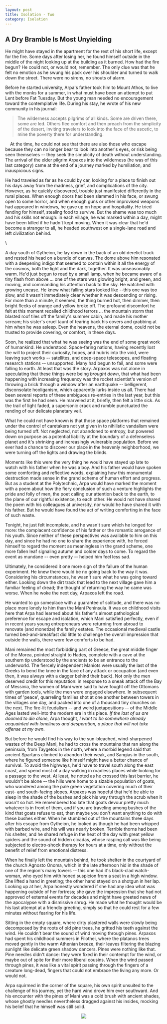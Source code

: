 ```yaml
---
layout: post
title: Isolation - Two
category: Isolation
---
```


## A Dry Bramble Is Most Unyielding

He might have stayed in the apartment for the rest of his short life, except for the fire. Some days after losing her, he found himself outside in the middle of the night looking up at the building as it burned. How had the fire begun? He could not, or would not, remember. The only clue was that he felt no emotion as he swung his pack over his shoulder and turned to walk down the street. There were no sirens, no shouts of alarm.
 

Before he started university, Arpa's father took him to Mount Athos, to live with the monks for a summer, in what must have been an attempt to put Lent before Fat Tuesday. But the young man needed no encouragement toward the contemplative life. During his stay, he wrote of his new community in his journal:

> The wilderness accepts pilgrims of all kinds. Some are driven there, some are led. Others flee comfort and then preach from the simplicity of the desert, inviting travelers to look into the face of the ascetic, to mine the poverty there for understanding.

    At the time, he could not see that there are also those who escape because they can no longer bear to look into another's eyes, or risk being seen themselves -- they seek the simplicity of death without understanding. The arrival of the elder pilgrim Arpaxos into the wilderness (he was of this last category) came at the end of a journey marked by humiliation, and inauspicious signs.

He had traveled as far as he could by car, looking for a place to finish out his days away from the madness, grief, and complications of the city. However, as he quickly discovered, trouble just manifested differently in the rural places. When enough doors had been slammed in his face, or swung open to some  horror, and when enough guns or other improvised weapons had appeared in windows, he gave up on hope and hospitality. He tried fending for himself, stealing food to survive. But the shame was too much and his skills not enough: in each village, he was marked within a day, might have been killed if he hadn't kept moving. When it was clear that he'd become a stranger to all, he headed southwest on a single-lane road and left civilization behind. 

\

A day south of Gytheion, he lay down in the back of an old derelict truck and rested his head on a bundle of canvas. The dome above him resonated with a deepening indigo that seemed to contain within it all the energy of the cosmos, both the light and the dark, together. It was unseasonably warm. He'd just begun to read by a small lamp, when he became aware of a tiny flash from above ... one of the stars was glowing bright, and green, and moving, and commanding his attention back to the sky. He watched with growing unease. He knew what falling stars looked like --this one was too slow, and it wasn't immediately clear whether it was descending or rising. For more than a minute, it seemed, the thing burned hot, then dimmer, then bright flecks of orange and yellow broke off. The profound discomfort he felt at this moment recalled childhood terrors ... the mountain storm that blasted roof tiles off the family's summer cabin, and made his mother scream; his sister's cruel taunt of tearing back his covers and grabbing at him when he was asleep. Even the heavens, the eternal dome, could not be trusted to provide covering, or comfort, in these days.

Soon, he realized that what he was seeing was the end of some great work of humankind. He understood. Space-faring nations, having recently lost the will to project their curiosity, hopes, and hubris into the void, were leaving such works -- satellites, and deep-space telescopes, and floating research stations -- unsupported. Many had begun to fail, and some were falling to earth. At least that was the story. Arpaxos was not alone in speculating that these things were being *brought down*, that what had been happening with increasing frequency was the rocket scientist's version of throwing a brick through a window after an earthquake -- belligerent, disconsolate hooliganism, which apparently lurks inside us all. There had been several reports of these ambiguous re-entries in the last year, but this was the first he had seen. He marveled at it, briefly, then felt a little sick. As the trail of light faded, a supersonic crack and rumble punctuated the rending of our delicate planetary veil.

What he could not have known is that those space platforms that remained under the control of caretakers not yet given in to nihilistic vandalism were being turned off. Not neglected, not abandoned to entropy, but powered down on purpose as a potential liability at the boundary of a defenseless planet and it's shrinking and increasingly vulnerable population. Before we ever had a chance to discover our place in the heavenly neighborhood, we were turning off the lights and drawing the blinds.

Moments like this were the very thing he would have stayed up late to watch with his father when he was a boy. And his father would have spoken some comforting and reflective words, explaining how this monumental destruction made sense in the grand scheme of human effort and progress. But as a student at the Polytechnic, Arpa would have marked the moment with a poem about how the fiery conclusion of such a venture highlights the pride and folly of men, the poet calling our attention back to the earth, to the plane of our rightful existence, to each other. He would not have shared the poem with his colleagues at university, nor would he have shared it with his father. But he would have found the act of writing comforting in the face of such waste.

Tonight, he just felt incomplete, and he wasn't sure which he longed for more: the complacent confidence of his father or the romantic arrogance of his youth. Since neither of these perspectives was available to him on this day, and since he had no one to share the experience with, he forced himself to regard the moment as meaningless in the grand scheme, one more fallen leaf signaling autumn and colder days to come. To regard the event as mundane -- even pretty -- helped him feel less sad.

Ultimately, he considered it one more sign of the failure of the human experiment. He knew there would be no going back to the way it was. Considering his circumstances, he wasn't sure what he was going toward either. Looking down the dirt track that lead to the next village gave him a familiar feeling of dread; the thought of returning the way he came was worse. When he woke the next day, Arpaxos left the road.

He wanted to go someplace with a guarantee of solitude, and there was no place more lonely to him than the Mani Peninsula. It was on childhood visits here that Arpa had learned about his father's almost pathological preference for escape and isolation, which Mani satisfied perfectly, even if in recent years young entrepreneurs were returning from abroad to renovate (and monetize) the family estates. The occasional medieval castle turned bed-and-breakfast did little to challenge the overall impression that outside the walls, there were few comforts to be had.

Mani remained the most forbidding part of Greece, the great middle finger of the Morea, pointed straight to Hades, complete with a cave at the southern tip understood by the ancients to be an entrance to the underworld. The fiercely independent Maniots were usually the last of the Greeks to bend the knee in the face of any attack or occupation (and even then, it was always with a dagger behind their back). Not only the men deserved credit for this reputation: in response to a sneak attack off the Bay of Messinia, the women of Mani were said to have fought off the Ottomans with garden tools, while the men were engaged elsewhere. In subsequent times of 'peace', quarreling families shot at one another between towers in the villages one day, and packed into one of a thousand tiny churches on the next. The fire-lit feudalism -- and weird juxtapositions -- of the Middle Ages lasted well-into the modern era in this place. *If the last of us are doomed to die alone*, Arpa thought, *I want to be somewhere already acquainted with loneliness and desperation, a place that will not take offense at my own*.

But before he would find his way to the sun-bleached, wind-sharpened wastes of the Deep Mani, he had to cross the mountains that ran along the peninsula, from Taygetos in the north, where a morbid legend said that ancient Spartans climbed to abandon their weak, and Sangias in the south, where he figured someone like himself might have a better chance of survival. To avoid the highways, he'd have to travel south along the east coast, and spend most of a day walking in roadless places while looking for a passage to the west. At least, he noted as he crossed this last barrier, he wouldn't be alone -- the hills were home to a sizable population of goats, who wandered among the pale green vegetation covering much of their east- and south-facing slopes. Arpaxos was hopeful that he'd be able to sleep in the shade of the bushes and pick his way through the scrub when it wasn't so hot. He remembered too late that goats devour pretty much whatever is in front of them, and if you are traveling among bushes of the kind that goats refuse to eat, then maybe you don't want anything to do with these bushes either. When he stumbled out of the mountains three days after his escape from Gytheion, he looked as though he had been whipped with barbed wire, and his will was nearly broken. Terrible thorns had been his shelter, and he shared refuge in the heat of the day with great yellow spiders and the sound of hidden cicadas, whose rasping call was like being subjected to electro-shock therapy for hours at a time, only without the benefit of relief from emotional distress.

When he finally left the mountain behind, he took shelter in the courtyard of the church Agnosto Onoma, which in the late afternoon hid in the shade of one of the region's many towers -- this one had it's black-clad watch-woman, who eyed him with honed suspicion from a seat in a high window. She lifted a hand in greeting; the other hand stayed on a shotgun in her lap. Looking up at her, Arpa honestly wondered if she had any idea what was happening outside of her fortress; she gave the impression that she had not approved of external events for decades and might have greeted news of the apocalypse with a dismissive shrug. He made what he thought would be his last attempt at a friendly greeting, simply so that he could rest for a few minutes without fearing for his life.

Sitting in the empty square, where dirty plastered walls were slowly being decomposed by the roots of old pine trees, he gritted his teeth against the wind. He couldn't bear the sound of wind moving through pines. Arpaxos had spent his childhood summers in Filothei, where the platanos trees moved gently in the warm Athenian breeze, their leaves filtering the blazing sunlight like delicate green shadow dancers. Pines were nothing like that. Pine needles didn't dance: they were fixed in their contempt for the wind, or maybe out of spite for their more liberal cousins. When the wind passed through pines, it was like a vital spirit passing through the fingers of a creature long-dead, fingers that could not embrace the living any more. Or would not.

Arpa squirmed in the corner of the square, his own spirit unsuited to the challenge of his journey, yet the hard wind drove him ever southward. And his encounter with the pines of Mani was a cold brush with ancient shades, whose ghostly needles nevertheless dragged against his insides, mocking his belief that he himself was still solid.



<div style="text-align:center">
<img src="{{ '/assets/images/divider.svg' | relative_url }}" />
</div>